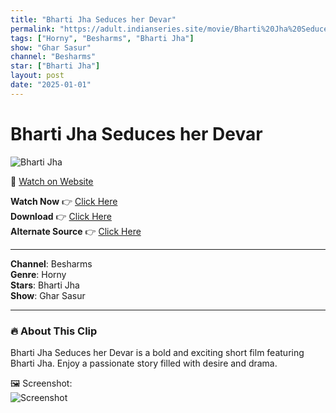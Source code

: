```yaml
---
title: "Bharti Jha Seduces her Devar"
permalink: "https://adult.indianseries.site/movie/Bharti%20Jha%20Seduces%20her%20Devar"
tags: ["Horny", "Besharms", "Bharti Jha"]
show: "Ghar Sasur"
channel: "Besharms"
star: ["Bharti Jha"]
layout: post
date: "2025-01-01"
---
```


# Bharti Jha Seduces her Devar

![Bharti Jha](https://shorts.desisins.com/wp-content/uploads/2024/02/Bharti-Jha-Fucks-Devar-Besharams-Ghar-Sasur-DesiSins.com_.jpg)

🔗 [Watch on Website](https://adult.indianseries.site/movie/Bharti%20Jha%20Seduces%20her%20Devar)

**Watch Now** 👉 [Click Here](https://adult.indianseries.site/movie/Bharti%20Jha%20Seduces%20her%20Devar)  
**Download** 👉 [Click Here](https://adult.indianseries.site/movie/Bharti%20Jha%20Seduces%20her%20Devar)  
**Alternate Source** 👉 [Click Here](https://adult.indianseries.site/movie/Bharti%20Jha%20Seduces%20her%20Devar)

---

**Channel**: Besharms  
**Genre**: Horny  
**Stars**: Bharti Jha  
**Show**: Ghar Sasur

---

### 🔥 About This Clip

Bharti Jha Seduces her Devar is a bold and exciting short film featuring Bharti Jha. Enjoy a passionate story filled with desire and drama.
 
🖼️ Screenshot:  
![Screenshot](https://shorts.desisins.com/wp-content/uploads/2024/02/Bharti-Jha-Fucks-Devar-Besharams-Ghar-Sasur-DesiSins.com_.jpg)

